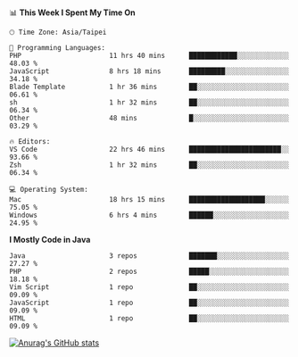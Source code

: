 <!--
<table>
  <tr>
    <td>
      <img src="./devcard.svg" alt="A dev card" width="400" hight="100%">
    </td>
    <td>
      <p>### Hi there 👋</p>
      <p>**treevel/treevel** is a ✨ _special_ ✨ repository because its `README.md` (this file) appears on your GitHub profile.</p>
      <p>Here are some ideas to get you started:</p>
      <p>- 🔭 I’m currently working on ...</p>
      <p>- 🌱 I’m currently learning ...</p>
      <p>- 👯 I’m looking to collaborate on ...</p>
      <p>- 🤔 I’m looking for help with ...</p>
      <p>- 💬 Ask me about ...</p>
      <p>- 📫 How to reach me: ...</p>
      <p>- 😄 Pronouns: ...</p>
      <p>- ⚡ Fun fact: ...</p>
    </td>
  </tr>
</table>
-->

<!--START_SECTION:waka-->
📊 **This Week I Spent My Time On** 

```text
🕑︎ Time Zone: Asia/Taipei

💬 Programming Languages: 
PHP                      11 hrs 40 mins      ████████████░░░░░░░░░░░░░   48.03 % 
JavaScript               8 hrs 18 mins       █████████░░░░░░░░░░░░░░░░   34.18 % 
Blade Template           1 hr 36 mins        ██░░░░░░░░░░░░░░░░░░░░░░░   06.61 % 
sh                       1 hr 32 mins        ██░░░░░░░░░░░░░░░░░░░░░░░   06.34 % 
Other                    48 mins             █░░░░░░░░░░░░░░░░░░░░░░░░   03.29 % 

🔥 Editors: 
VS Code                  22 hrs 46 mins      ███████████████████████░░   93.66 % 
Zsh                      1 hr 32 mins        ██░░░░░░░░░░░░░░░░░░░░░░░   06.34 % 

💻 Operating System: 
Mac                      18 hrs 15 mins      ███████████████████░░░░░░   75.05 % 
Windows                  6 hrs 4 mins        ██████░░░░░░░░░░░░░░░░░░░   24.95 % 
```

**I Mostly Code in Java** 

```text
Java                     3 repos             ███████░░░░░░░░░░░░░░░░░░   27.27 % 
PHP                      2 repos             █████░░░░░░░░░░░░░░░░░░░░   18.18 % 
Vim Script               1 repo              ██░░░░░░░░░░░░░░░░░░░░░░░   09.09 % 
JavaScript               1 repo              ██░░░░░░░░░░░░░░░░░░░░░░░   09.09 % 
HTML                     1 repo              ██░░░░░░░░░░░░░░░░░░░░░░░   09.09 % 
```




<!--END_SECTION:waka-->

<!-- GitHub Stats Card-->
[![Anurag's GitHub stats](https://github-readme-stats.vercel.app/api?username=treevel&show_icons=true&theme=monokai&count_private=true)](https://github.com/anuraghazra/github-readme-stats)
